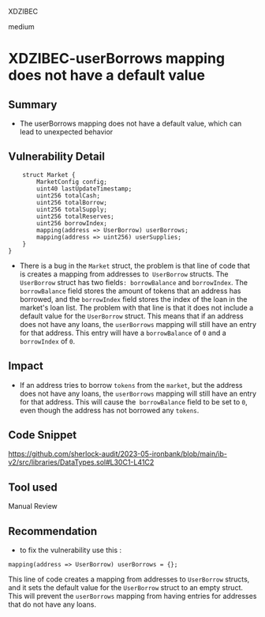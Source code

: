 XDZIBEC

medium

# XDZIBEC-userBorrows mapping does not have a default value

## Summary
- The userBorrows mapping does not have a default value, which can lead to unexpected behavior
## Vulnerability Detail
```solidity
    struct Market {
        MarketConfig config;
        uint40 lastUpdateTimestamp;
        uint256 totalCash;
        uint256 totalBorrow;
        uint256 totalSupply;
        uint256 totalReserves;
        uint256 borrowIndex;
        mapping(address => UserBorrow) userBorrows;
        mapping(address => uint256) userSupplies;
    }
}
```
- There is a bug in the `Market` struct, the problem is that line of code that is  creates a mapping from addresses to` UserBorrow` structs. The `UserBorrow` struct has two fields`: borrowBalance` and `borrowIndex`. The` borrowBalance` field stores the amount of tokens that an address has borrowed, and the `borrowIndex` field stores the index of the loan in the market's loan list.
The problem with that line is that it does not include a default value for the `UserBorrow` struct. This means that if an address does not have any loans, the `userBorrows` mapping will still have an entry for that address. This entry will have a `borrowBalance` of `0` and a `borrowIndex` of `0`.
## Impact
- If an address tries to borrow `tokens` from the `market`, but the address does not have any loans, the `userBorrows` mapping will still have an entry for that address. This will cause the` borrowBalance` field to be set to `0`, even though the address has not borrowed any `tokens`.
## Code Snippet
https://github.com/sherlock-audit/2023-05-ironbank/blob/main/ib-v2/src/libraries/DataTypes.sol#L30C1-L41C2
## Tool used

Manual Review

## Recommendation
- to fix the vulnerability use this :
```solidity
mapping(address => UserBorrow) userBorrows = {};
```
This line of code creates a mapping from addresses to `UserBorrow` structs, and it sets the default value for the `UserBorrow` struct to an empty struct. This will prevent the `userBorrows` mapping from having entries for addresses that do not have any loans.